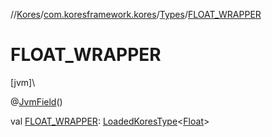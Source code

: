 //[Kores](../../../index.md)/[com.koresframework.kores](../index.md)/[Types](index.md)/[FLOAT_WRAPPER](-f-l-o-a-t_-w-r-a-p-p-e-r.md)

# FLOAT_WRAPPER

[jvm]\

@[JvmField](https://kotlinlang.org/api/latest/jvm/stdlib/kotlin.jvm/-jvm-field/index.html)()

val [FLOAT_WRAPPER](-f-l-o-a-t_-w-r-a-p-p-e-r.md): [LoadedKoresType](../../com.koresframework.kores.type/-loaded-kores-type/index.md)<[Float](https://kotlinlang.org/api/latest/jvm/stdlib/kotlin/-float/index.html)>
